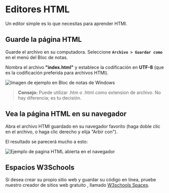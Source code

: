 # Editores HTML

Un editor simple es lo que necesitas para aprender HTMl.

## Guarde la página HTML

Guarde el archivo en su computadora. Seleccione **`Archivo > Guardar como`** en el menú del Bloc de notas.

Nombra el archivo **"index.html"** y establece la codificación en **UTF-8** (que es la codificación preferida para archivos HTMl).

![Imagen de ejemplo en Bloc de notas de Windows](https://www.w3schools.com/html/img_saveas.png)

> **Consejo:** Puede utilizar .htm o .html como extension de archivo. No hay diferencia; es tu decisión.

## Vea la página HTML en su navegador

Abra el archivo HTMl guardado en su navegador favorito (haga doble clic en el archivo, o haga clic derecho y elija "Arbir con").

El resultado se parecerá mucho a esto:

![Ejemplo de pagina HTML abierta en el navegador](https://www.w3schools.com/html/img_chrome.png)

## Espacios W3Schools

Si desea crear su propio sitio web y guardar su código en línea, pruebe nuestro creador de sitios web gratuito , llamado [W3schools Spaces](https://www.w3schools.com/spaces/).